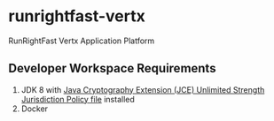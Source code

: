 # runrightfast-vertx
RunRightFast Vertx Application Platform

## Developer Workspace Requirements
1. JDK 8 with [Java Cryptography Extension (JCE) Unlimited Strength Jurisdiction Policy file](http://java.sun.com/javase/downloads/index.jsp) installed
2. Docker
